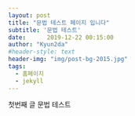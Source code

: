 ```yaml
---
layout: post
title: "문법 테스트 페이지 입니다"
subtitle: '문법 테스트'
date:      2019-12-22 00:15:00
author: "Kyun2da"
#header-style: text
header-img: "img/post-bg-2015.jpg"
tags:
  - 홈페이지
  - jekyll
---
```


첫번째 글 문법 테스트
